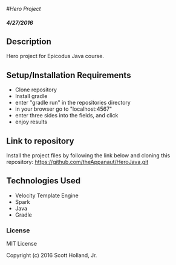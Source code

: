 #_Hero Project_

#### _4/27/2016_

## Description
Hero project for Epicodus Java course. 

## Setup/Installation Requirements
* Clone repository
* Install gradle
* enter "gradle run" in the repositories directory
* in your browser go to "localhost:4567"
* enter three sides into the fields, and click
* enjoy results

## Link to repository

Install the project files by following the link below and cloning this repository:
https://github.com/theAppanaut/HeroJava.git

## Technologies Used
* Velocity Template Engine
* Spark
* Java
* Gradle

### License

MIT License

Copyright (c) 2016 Scott Holland, Jr.
